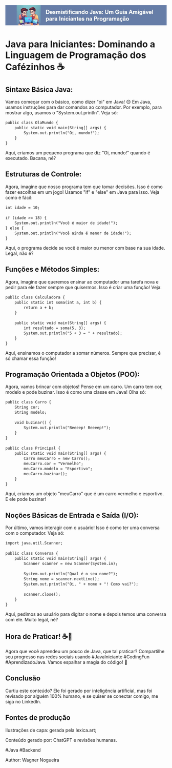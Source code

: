 ![capa](capaArtigo.jpg)

# Java para Iniciantes: Dominando a Linguagem de Programação dos Cafézinhos ☕

## Sintaxe Básica Java:


Vamos começar com o básico, como dizer "oi" em Java! 😊 Em Java, usamos instruções para dar comandos ao computador. Por exemplo, para mostrar algo, usamos o "System.out.println". Veja só:

```
public class OlaMundo {
    public static void main(String[] args) {
        System.out.println("Oi, mundo!");
    }
}
```

Aqui, criamos um pequeno programa que diz "Oi, mundo!" quando é executado. Bacana, né?


## Estruturas de Controle:


Agora, imagine que nosso programa tem que tomar decisões. Isso é como fazer escolhas em um jogo! Usamos "if" e "else" em Java para isso. Veja como é fácil:


```
int idade = 10;

if (idade >= 18) {
    System.out.println("Você é maior de idade!");
} else {
    System.out.println("Você ainda é menor de idade!");
}
```

Aqui, o programa decide se você é maior ou menor com base na sua idade. Legal, não é?



## Funções e Métodos Simples:


Agora, imagine que queremos ensinar ao computador uma tarefa nova e pedir para ele fazer sempre que quisermos. Isso é criar uma função! Veja:



```
public class Calculadora {
    public static int soma(int a, int b) {
        return a + b;
    }

    public static void main(String[] args) {
        int resultado = soma(5, 3);
        System.out.println("5 + 3 = " + resultado);
    }
}
```

Aqui, ensinamos o computador a somar números. Sempre que precisar, é só chamar essa função!



## Programação Orientada a Objetos (POO):


Agora, vamos brincar com objetos! Pense em um carro. Um carro tem cor, modelo e pode buzinar. Isso é como uma classe em Java! Olha só:


```
public class Carro {
    String cor;
    String modelo;

    void buzinar() {
        System.out.println("Beeeep! Beeeep!");
    }
}

public class Principal {
    public static void main(String[] args) {
        Carro meuCarro = new Carro();
        meuCarro.cor = "Vermelho";
        meuCarro.modelo = "Esportivo";
        meuCarro.buzinar();
    }
}
```

Aqui, criamos um objeto "meuCarro" que é um carro vermelho e esportivo. E ele pode buzinar!



## Noções Básicas de Entrada e Saída (I/O):


Por último, vamos interagir com o usuário! Isso é como ter uma conversa com o computador. Veja só:

```
import java.util.Scanner;

public class Conversa {
    public static void main(String[] args) {
        Scanner scanner = new Scanner(System.in);

        System.out.println("Qual é o seu nome?");
        String nome = scanner.nextLine();
        System.out.println("Oi, " + nome + "! Como vai?");

        scanner.close();
    }
}
```

Aqui, pedimos ao usuário para digitar o nome e depois temos uma conversa com ele. Muito legal, né?


## Hora de Praticar! ☕🚀


Agora que você aprendeu um pouco de Java, que tal praticar? Compartilhe seu progresso nas redes sociais usando #JavaIniciante #CodingFun #AprendizadoJava. Vamos espalhar a magia do código! 🌟


## Conclusão
Curtiu este conteúdo? Ele foi gerado por inteligência artificial, mas foi revisado por alguém 100% humano, e se quiser se conectar comigo, me siga no LinkedIn.



## Fontes de produção
Ilustrações de capa: gerada pela lexica.art;

Conteúdo gerado por: ChatGPT e revisões humanas.


#Java  #Backend

Author: Wagner Nogueira